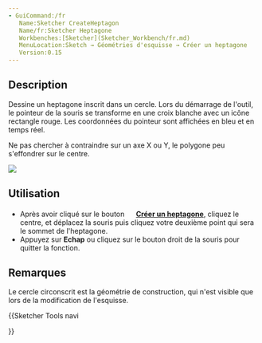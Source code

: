 ```yaml
---
- GuiCommand:/fr
   Name:Sketcher CreateHeptagon
   Name/fr:Sketcher Heptagone
   Workbenches:[Sketcher](Sketcher_Workbench/fr.md)
   MenuLocation:Sketch → Géométries d'esquisse → Créer un heptagone
   Version:0.15
---
```


## Description

Dessine un heptagone inscrit dans un cercle. Lors du démarrage de l\'outil, le pointeur de la souris se transforme en une croix blanche avec un icône rectangle rouge. Les coordonnées du pointeur sont affichées en bleu et en temps réel.

Ne pas chercher à contraindre sur un axe X ou Y, le polygone peu s\'effondrer sur le centre.

![](images/SketcherCreateHeptagonExample.png‎ )

## Utilisation

-   Après avoir cliqué sur le bouton **<img src=images/Sketcher_CreateHeptagon.svg style="width:16px"> [Créer un heptagone](Sketcher_CreateHeptagon/fr.md)**, cliquez le centre, et déplacez la souris puis cliquez votre deuxième point qui sera le sommet de l\'heptagone.
-   Appuyez sur **Echap** ou cliquez sur le bouton droit de la souris pour quitter la fonction.

## Remarques

Le cercle circonscrit est la géométrie de construction, qui n\'est visible que lors de la modification de l\'esquisse.





{{Sketcher Tools navi

}}  
